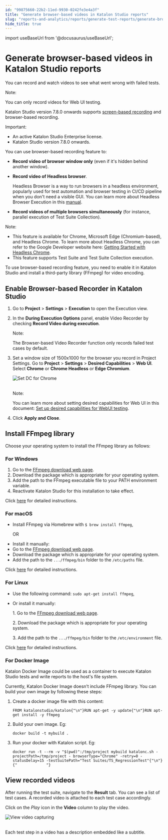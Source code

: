 ```yaml
---
id: "99875660-22b2-11ed-9930-0242fe3e4a3f"
title: "Generate browser-based videos in Katalon Studio reports"
slug: "reports-and-analytics/reports/generate-test-reports/generate-browser-based-videos-in-katalon-studio-reports"
hide_title: true
---
```

import useBaseUrl from '@docusaurus/useBaseUrl';


# <a id="id" class="anchor_top_offset"/><a id="ariaid-title1" class="anchor_top_offset"/>Generate browser-based videos in <span xmlns="http://www.w3.org/1999/xhtml" className="ph">Katalon Studio</span>  reports

<p xmlns="http://www.w3.org/1999/xhtml" className="p">You can record and watch videos to see what went wrong with failed tests.</p> 
<div xmlns="http://www.w3.org/1999/xhtml" className="note note note_note"><span className="note__title">Note:</span> 
  <p className="p">You can only record videos for Web UI testing.</p>
</div>
<p xmlns="http://www.w3.org/1999/xhtml" className="p">Katalon Studio version 7.8.0 onwards supports <a className="xref" href="/docs/reports-and-analytics/reports/generate-test-reports/generate-screen-based-videos-in-katalon-studio-reports">screen-based recording</a> and browser-based recording.</p> 
<div xmlns="http://www.w3.org/1999/xhtml" className="note important note_important"><span className="note__title">Important:</span> 
  <ul className="ul"><li className="li">An active Katalon Studio Enterprise license.</li><li className="li">Katalon Studio version 7.8.0 onwards.</li></ul>
</div>
<p xmlns="http://www.w3.org/1999/xhtml" className="p">You can use browser-based recording feature to:</p> 
<ul xmlns="http://www.w3.org/1999/xhtml" className="ul"><li className="li"> <strong className="ph b">Record video of browser window only</strong> (even if it's hidden behind another window).</li><li className="li">     <p className="p"> <strong className="ph b">Record video of Headless browser</strong>.</p>     <p className="p">Headless Browser is a way to run browsers in a headless environment, popularly used for test automation and browser testing in CI/CD pipeline when you don't need a visible GUI. You can learn more about Headless Browser Execution in this <a className="xref" href="/docs/test-generation/record-and-spy/webui-record-and-spy-utilities/headless-browsers-execution-in-katalon-studio">manual</a>.</p>   </li><li className="li">     <p className="p"> <strong className="ph b">Record videos of multiple browsers simultaneously</strong> (for instance, parallel execution of Test Suite Collection).</p>   </li></ul> 
<div xmlns="http://www.w3.org/1999/xhtml" className="note note note_note"><span className="note__title">Note:</span> 
  <ul className="ul"><li className="li">This feature is available for Chrome, Microsoft Edge (Chromium-based), and Headless Chrome. To learn more about Headless Chrome, you can refer to the Google Developer website here: <a className="xref j-external-link" href="https://developers.google.com/web/updates/2017/04/headless-chrome" target="_blank">Getting Started with Headless Chrome</a>.</li><li className="li">This feature supports Test Suite and Test Suite Collection execution.</li></ul>
</div>
<p xmlns="http://www.w3.org/1999/xhtml" className="p">To use browser-based recording feature, you need to enable it in Katalon Studio and install a third-party library (FFmpeg) for video encoding.</p> 
    

## <a id="id_1" class="anchor_top_offset"/>Enable Browser-based Recorder in Katalon Studio

    
      
<ol xmlns="http://www.w3.org/1999/xhtml" className="ol">   <li className="li">Go to <strong className="ph b">Project</strong> &gt; <strong className="ph b">Settings</strong>     &gt; <strong className="ph b">Execution</strong> to open the Execution view.</li>   <li className="li">     <p className="p">In the <strong className="ph b">During Execution Options</strong> panel, enable       Video Recorder by checking <strong className="ph b">Record Video during         execution</strong>.</p>     <div className="note note note_note"><span className="note__title">Note:</span>        <p className="p">The Browser-based Video Recorder function only records failed         test cases by default.</p>     </div>   </li>   <li className="li">     <p className="p">Set a window size of 1500x1000 for the browser you record in       Project Settings. Go to <strong className="ph b">Project</strong> &gt;       <strong className="ph b">Settings</strong> &gt; <strong className="ph b">Desired         Capabilities</strong> &gt; <strong className="ph b">Web UI</strong>. Select       <strong className="ph b">Chrome</strong> or <strong className="ph b">Chrome Headless</strong> or       <strong className="ph b">Edge Chromium</strong>.</p>     <p className="p">       <img className="image" src={useBaseUrl("https://github.com/katalon-studio/docs-images/raw/master/katalon-studio/docs/screenshots-videos/KS-VIDEOS-Set-DC-for-Chrome.png")} alt="Set DC for Chrome" /><br /><br />     </p>     <div className="note note note_note"><span className="note__title">Note:</span>        <p className="p">You can learn more about setting desired capabilities for Web UI         in this document: <a className="xref" href="/docs/test-generation/manage-projects/project-settings/desired-capabilities/set-up-desired-capabilities-for-webui-testing-in-katalon-studio">Set           up desired capabilities for WebUI testing</a>.</p>     </div>   </li>   <li className="li">     <p className="p">Click <strong className="ph b">Apply and Close</strong>.</p>   </li> </ol> 
    
  
    

## <a id="id_2" class="anchor_top_offset"/>Install FFmpeg library

    
      
<p xmlns="http://www.w3.org/1999/xhtml" className="p">Choose your operating system to install the FFmpeg library as   follows:</p> 
    
                  
      

### <a id="id_3" class="anchor_top_offset"/>For Windows

      
        
<ol xmlns="http://www.w3.org/1999/xhtml" className="ol">   <li className="li">Go to the <a className="xref j-external-link" href="https://ffmpeg.org/download.html" target="_blank">FFmpeg       download web page</a>.</li>   <li className="li">Download the package which is appropriate for your operating     system.</li>   <li className="li">Add the path to the FFmpeg executable file to your PATH     environment variable.</li>   <li className="li">Reactivate Katalon Studio for this installation to take     effect.</li> </ol> 
        
<p xmlns="http://www.w3.org/1999/xhtml" className="p">Click <a className="xref j-external-link" href="http://blog.gregzaal.com/how-to-install-ffmpeg-on-windows/" target="_blank">here</a>   for detailed instructions.</p> 
      
    

### <a id="id_4" class="anchor_top_offset"/>For macOS

<ul xmlns="http://www.w3.org/1999/xhtml" className="ul"><li className="li">     <p className="p">Install FFmpeg via Homebrew with <code className="ph codeph">$ brew install ffmpeg</code>,</p>     <p className="p">OR</p>   </li><li className="li">Install it manually:</li><li className="li">Go to the <a className="xref j-external-link" href="https://ffmpeg.org/download.html" target="_blank">FFmpeg       download web page</a>.</li><li className="li">Download the package which is appropriate for your operating     system.</li><li className="li">Add the path to the <code className="ph codeph">.../ffmpeg/bin</code> folder to the     <code className="ph codeph">/etc/paths</code> file.</li></ul> 
<p xmlns="http://www.w3.org/1999/xhtml" className="p">Click <a className="xref j-external-link" href="https://avpres.net/FFmpeg/install_Apple.html" target="_blank">here</a> for   detailed instructions.</p> 

### <a id="id_5" class="anchor_top_offset"/>For Linux

<ul xmlns="http://www.w3.org/1999/xhtml" className="ul"><li className="li">Use the following command: <code className="ph codeph">sudo apt-get install ffmpeg</code>,</li><li className="li">     <p className="p">Or install it manually:</p>     <p className="p">1. Go to the <a className="xref j-external-link" href="https://ffmpeg.org/download.html" target="_blank">FFmpeg download web page</a>.</p>     <p className="p">2. Download the package which is appropriate for your operating system.</p>     <p className="p">3. Add the path to the <code className="ph codeph">.../ffmpeg/bin</code> folder to the <code className="ph codeph">/etc/environment</code> file.</p>   </li></ul> 
<p xmlns="http://www.w3.org/1999/xhtml" className="p">Click <a className="xref j-external-link" href="https://linuxize.com/post/how-to-install-ffmpeg-on-ubuntu-18-04/" target="_blank">here</a> for detailed instructions.</p> 

### <a id="id_6" class="anchor_top_offset"/>For Docker Image

<p xmlns="http://www.w3.org/1999/xhtml" className="p">Katalon Docker Image could be used as a container to execute Katalon Studio tests and write reports to the host's file system.</p> 
<p xmlns="http://www.w3.org/1999/xhtml" className="p">Currently, Katalon Docker Image doesn’t include FFmpeg library. You can build your own image by following these steps:</p> 
<ol xmlns="http://www.w3.org/1999/xhtml" className="ol"><li className="li">Create a docker image file with this content:     <pre className="pre codeblock"><code>FROM katalonstudio/katalon{"\n"}RUN apt-get -y update{"\n"}RUN apt-get install -y ffmpeg</code></pre>   </li><li className="li">Build your own image. Eg:     <pre className="pre codeblock"><code>docker build -t mybuild .</code></pre>   </li><li className="li">     <p className="p">Run your docker with Katalon script. Eg:</p>     <pre className="pre codeblock"><code>docker run -t --rm -v "$(pwd)":/tmp/project mybuild katalonc.sh -projectPath=/tmp/project - browserType="Chrome" -retry=0 -statusDelay=15 -testSuitePath="Test Suites/TS_RegressionTest"{"\n"}{"             "}</code></pre>   </li></ol> 

## <a id="concept-6849" class="anchor_top_offset"/>View recorded videos

<p xmlns="http://www.w3.org/1999/xhtml" className="p">After running the test suite, navigate to the <strong className="ph b">Result</strong> tab. You can see a list of test cases. A recorded video is attached to each test case accordingly.</p> 
<p xmlns="http://www.w3.org/1999/xhtml" className="p">Click on the <em className="ph i">Play</em> icon in the <strong className="ph b">Video</strong> column to play the video.</p> 
<img xmlns="http://www.w3.org/1999/xhtml" className="image" src={useBaseUrl("https://github.com/katalon-studio/docs-images/raw/master/katalon-studio/docs/test-suite-report/KS-REPORTS-Watch-the-video.png")} alt="View video capturing" /> 
<br xmlns="http://www.w3.org/1999/xhtml" /> 
<br xmlns="http://www.w3.org/1999/xhtml" /> 
<p xmlns="http://www.w3.org/1999/xhtml" className="p">Each test step in a video has a description embedded like a subtitle.</p> 

